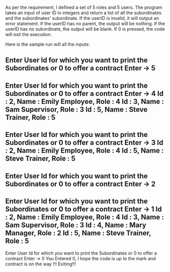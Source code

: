 As per the requirement, I defined a set of 5 roles and 5 users.
The program takes an input of user ID in integers and return a list of all the subordinates and the subordinates' subordinate.
If the userID is invalid, it will output an error statement.
If the userID has no parent, the output will be nothing.
If the userID has no subordinate, the output will be blank.
If 0 is pressed, the code will exit the execution.


Here is the sample run will all the inputs:

Enter User Id for which you want to print the Subordinates or 0 to offer a contract
Enter -> 5
-------------------------------------------------------------------------------------
Enter User Id for which you want to print the Subordinates or 0 to offer a contract
Enter -> 4
Id : 2, Name : Emily Employee, Role : 4
Id : 3, Name : Sam Supervisor, Role : 3
Id : 5, Name : Steve Trainer, Role : 5
-------------------------------------------------------------------------------------
Enter User Id for which you want to print the Subordinates or 0 to offer a contract
Enter -> 3
Id : 2, Name : Emily Employee, Role : 4
Id : 5, Name : Steve Trainer, Role : 5
-------------------------------------------------------------------------------------
Enter User Id for which you want to print the Subordinates or 0 to offer a contract
Enter -> 2
-------------------------------------------------------------------------------------
Enter User Id for which you want to print the Subordinates or 0 to offer a contract
Enter -> 1
Id : 2, Name : Emily Employee, Role : 4
Id : 3, Name : Sam Supervisor, Role : 3
Id : 4, Name : Mary Manager, Role : 2
Id : 5, Name : Steve Trainer, Role : 5
-------------------------------------------------------------------------------------
Enter User Id for which you want to print the Subordinates or 0 to offer a contract
Enter -> 0
You Entered 0, I hope the code is up to the mark and contract is on the way !!!
Exiting!!!
